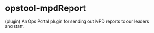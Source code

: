 opstool-mpdReport
=================

(plugin) An Ops Portal plugin for sending out MPD reports to our leaders and staff.
